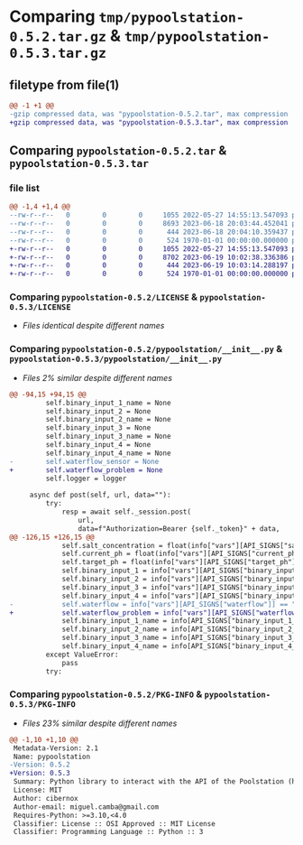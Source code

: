 # Comparing `tmp/pypoolstation-0.5.2.tar.gz` & `tmp/pypoolstation-0.5.3.tar.gz`

## filetype from file(1)

```diff
@@ -1 +1 @@
-gzip compressed data, was "pypoolstation-0.5.2.tar", max compression
+gzip compressed data, was "pypoolstation-0.5.3.tar", max compression
```

## Comparing `pypoolstation-0.5.2.tar` & `pypoolstation-0.5.3.tar`

### file list

```diff
@@ -1,4 +1,4 @@
--rw-r--r--   0        0        0     1055 2022-05-27 14:55:13.547093 pypoolstation-0.5.2/LICENSE
--rw-r--r--   0        0        0     8693 2023-06-18 20:03:44.452041 pypoolstation-0.5.2/pypoolstation/__init__.py
--rw-r--r--   0        0        0      444 2023-06-18 20:04:10.359437 pypoolstation-0.5.2/pyproject.toml
--rw-r--r--   0        0        0      524 1970-01-01 00:00:00.000000 pypoolstation-0.5.2/PKG-INFO
+-rw-r--r--   0        0        0     1055 2022-05-27 14:55:13.547093 pypoolstation-0.5.3/LICENSE
+-rw-r--r--   0        0        0     8702 2023-06-19 10:02:38.336386 pypoolstation-0.5.3/pypoolstation/__init__.py
+-rw-r--r--   0        0        0      444 2023-06-19 10:03:14.288197 pypoolstation-0.5.3/pyproject.toml
+-rw-r--r--   0        0        0      524 1970-01-01 00:00:00.000000 pypoolstation-0.5.3/PKG-INFO
```

### Comparing `pypoolstation-0.5.2/LICENSE` & `pypoolstation-0.5.3/LICENSE`

 * *Files identical despite different names*

### Comparing `pypoolstation-0.5.2/pypoolstation/__init__.py` & `pypoolstation-0.5.3/pypoolstation/__init__.py`

 * *Files 2% similar despite different names*

```diff
@@ -94,15 +94,15 @@
         self.binary_input_1_name = None
         self.binary_input_2 = None
         self.binary_input_2_name = None
         self.binary_input_3 = None
         self.binary_input_3_name = None
         self.binary_input_4 = None
         self.binary_input_4_name = None
-        self.waterflow_sensor = None
+        self.waterflow_problem = None
         self.logger = logger
 
     async def post(self, url, data=""):
         try:
             resp = await self._session.post(
                 url,
                 data=f"Authorization=Bearer {self._token}" + data,
@@ -126,15 +126,15 @@
             self.salt_concentration = float(info["vars"][API_SIGNS["salt_concentration"]][0:-1])  # in gr/l
             self.current_ph = float(info["vars"][API_SIGNS["current_ph"]])
             self.target_ph = float(info["vars"][API_SIGNS["target_ph"]])
             self.binary_input_1 = info["vars"][API_SIGNS["binary_input_1"]] == "1"
             self.binary_input_2 = info["vars"][API_SIGNS["binary_input_2"]] == "1"
             self.binary_input_3 = info["vars"][API_SIGNS["binary_input_3"]] == "1"
             self.binary_input_4 = info["vars"][API_SIGNS["binary_input_4"]] == "1"
-            self.waterflow = info["vars"][API_SIGNS["waterflow"]] == "1"
+            self.waterflow_problem = info["vars"][API_SIGNS["waterflow"]] == "0"
             self.binary_input_1_name = info[API_SIGNS["binary_input_1_name"]]
             self.binary_input_2_name = info[API_SIGNS["binary_input_2_name"]]
             self.binary_input_3_name = info[API_SIGNS["binary_input_3_name"]]
             self.binary_input_4_name = info[API_SIGNS["binary_input_4_name"]]
         except ValueError:
             pass
         try:
```

### Comparing `pypoolstation-0.5.2/PKG-INFO` & `pypoolstation-0.5.3/PKG-INFO`

 * *Files 23% similar despite different names*

```diff
@@ -1,10 +1,10 @@
 Metadata-Version: 2.1
 Name: pypoolstation
-Version: 0.5.2
+Version: 0.5.3
 Summary: Python library to interact with the API of the Poolstation (https://poolstation.net) domotic platform for pool equipment
 License: MIT
 Author: cibernox
 Author-email: miguel.camba@gmail.com
 Requires-Python: >=3.10,<4.0
 Classifier: License :: OSI Approved :: MIT License
 Classifier: Programming Language :: Python :: 3
```

